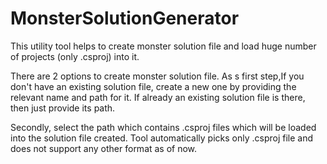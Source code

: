 # MonsterSolutionGenerator
This utility tool helps to create monster solution file and load huge number of projects (only .csproj) into it.

There are 2 options to create monster solution file.
As s first step,If you don't have an existing solution file, create a new one by providing the relevant name and path for it.
If already an existing solution file is there, then just provide its path.

Secondly, select the path which contains .csproj files which will be loaded into the solution file created.
Tool automatically picks only .csproj file and does not support any other format as of now.



